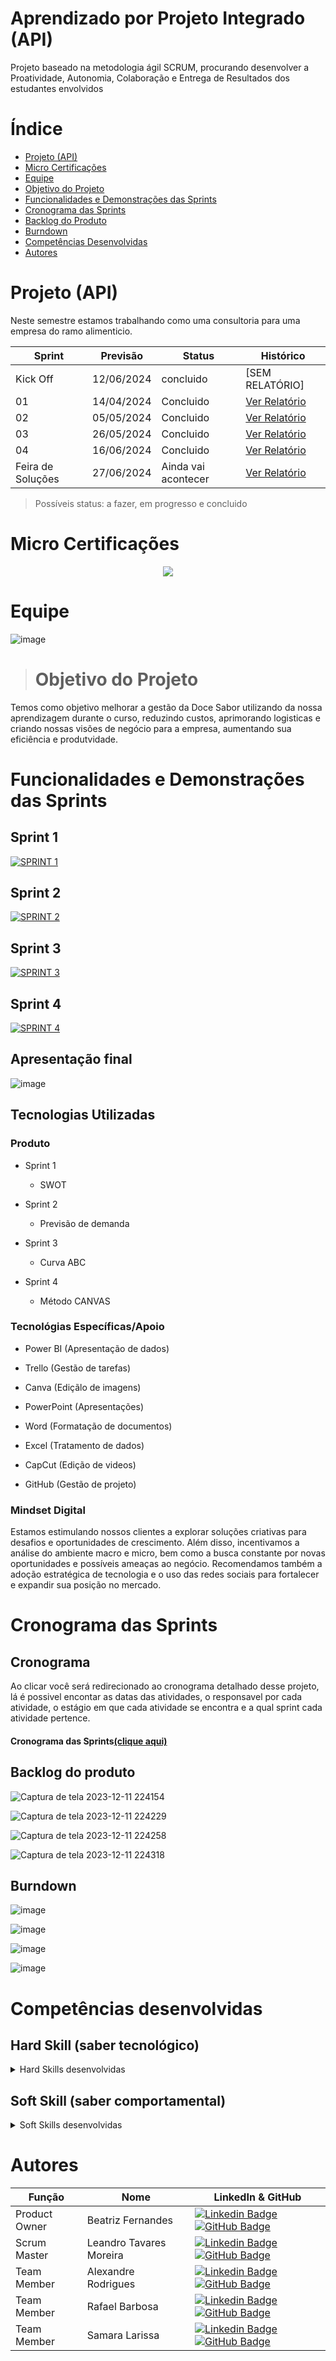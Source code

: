 # Aprendizado por Projeto Integrado (API)

Projeto baseado na metodologia ágil SCRUM, procurando desenvolver a Proatividade, Autonomia, Colaboração e Entrega de Resultados dos estudantes envolvidos

# Índice

* [Projeto (API)](#projeto-api)
* [Micro Certificações](#micro-certificações)
* [Equipe](#equipe)
* [Objetivo do Projeto](#objetivo-do-projeto)
* [Funcionalidades e Demonstrações das Sprints](#funcionalidades-e-demonstrações-das-sprints)
* [Cronograma das Sprints](#cronograma-das-sprints)
* [Backlog do Produto](#backlog-do-produto)
* [Burndown](#burndown)
* [Competências Desenvolvidas](#competências-desenvolvidas)
* [Autores](#autores)
  
# Projeto (API) 
Neste semestre estamos trabalhando como uma consultoria para uma empresa do ramo alimenticio.

Sprint | Previsão | Status| Histórico|
|------|--------|------|--------|
|Kick Off | 12/06/2024 | concluido| [SEM RELATÓRIO] | 
|01 | 14/04/2024 | Concluido| [Ver Relatório](https://youtu.be/EpmCNdbbi4A) | 
|02|  05/05/2024| Concluido |[Ver Relatório](https://youtu.be/JgZMVH1_BYg) | 
|03| 26/05/2024 | Concluido|[Ver Relatório](https://youtu.be/2pe3XZPupM0) | 
|04| 16/06/2024 | Concluido |[Ver Relatório](https://youtu.be/xu8rhoBnntw) |
|Feira de Soluções|27/06/2024 | Ainda vai acontecer |[Ver Relatório]() | 

> Possíveis status: a fazer, em progresso e concluido

# Micro Certificações
<p align="center">
 <img src="https://img.shields.io/badge/STATUS-EM_PROGRESSO-yellow"/>
</p>

# Equipe

![image](https://github.com/xXTavaroviskXx/GESTECH/assets/168144175/2047e622-4ffe-48f2-9235-dff7f5427ea3)




># Objetivo do Projeto

Temos como objetivo melhorar a gestão da Doce Sabor utilizando da nossa aprendizagem durante o curso, reduzindo custos, aprimorando logisticas e criando nossas visões de negócio para a empresa, aumentando sua eficiência e produtvidade.

# Funcionalidades e Demonstrações das Sprints

## Sprint 1

[![SPRINT 1](https://img.youtube.com/vi/EpmCNdbbi4A/0.jpg)](https://youtu.be/EpmCNdbbi4A)

## Sprint 2

[![SPRINT 2](https://img.youtube.com/vi/JgZMVH1_BYg/0.jpg)](https://youtu.be/EpmCNdbbi4A)


## Sprint 3

[![SPRINT 3](https://img.youtube.com/vi/2pe3XZPupM0/0.jpg)](https://youtu.be/2pe3XZPupM0)


## Sprint 4

[![SPRINT 4](https://img.youtube.com/vi/xu8rhoBnntw/0.jpg)](https://youtu.be/xu8rhoBnntw)


## Apresentação final

![image](https://github.com/xXTavaroviskXx/GESTECH/assets/168144175/12be2130-9ae8-426e-bc45-029e8af3d2a5)



## Tecnologias Utilizadas
### Produto 
* Sprint 1

  - SWOT

* Sprint 2

  - Previsão de demanda

* Sprint 3

  - Curva ABC

* Sprint 4

  - Método CANVAS

### Tecnológias Específicas/Apoio


* Power BI (Apresentação de dados)
  
* Trello (Gestão de tarefas)

* Canva (Ediçãlo de imagens)

* PowerPoint (Apresentações)

* Word (Formatação de documentos)

* Excel (Tratamento de dados)

* CapCut (Edição de videos)

* GitHub (Gestão de projeto)

 
  
### Mindset Digital

Estamos estimulando nossos clientes a explorar soluções criativas para desafios e oportunidades de crescimento. Além disso, incentivamos a análise do ambiente macro e micro, bem como a busca constante por novas oportunidades e possíveis ameaças ao negócio. Recomendamos também a adoção estratégica de tecnologia e o uso das redes sociais para fortalecer e expandir sua posição no mercado.

# Cronograma das Sprints

## Cronograma
Ao clicar você será redirecionado ao cronograma detalhado desse projeto, lá é possivel encontar as datas das atividades, o responsavel por cada atividade, o estágio em que cada atividade se encontra e a qual sprint cada atividade pertence.

#### Cronograma das Sprints[(clique aqui)](https://github.com/users/xXTavaroviskXx/projects/1/views/1)


## Backlog do produto


![Captura de tela 2023-12-11 224154](https://github.com/Fox-Six-consultoria/Sprints/assets/141972941/52e0a412-373a-410c-9cce-11b48dd6d814)


![Captura de tela 2023-12-11 224229](https://github.com/Fox-Six-consultoria/Sprints/assets/141972941/468c7852-570a-40ac-a27a-1f5ee36f2505)


![Captura de tela 2023-12-11 224258](https://github.com/Fox-Six-consultoria/Sprints/assets/141972941/c420d30b-a71e-4266-b26f-0d649753e45d)


![Captura de tela 2023-12-11 224318](https://github.com/Fox-Six-consultoria/Sprints/assets/141972941/edce6bf9-4602-418e-a277-d196fcb85799)


## Burndown


![image](https://github.com/xXTavaroviskXx/GESTECH-Consultoria/assets/168144175/90a881cc-4f55-4828-9ab4-85a73a518939)


![image](https://github.com/xXTavaroviskXx/GESTECH-Consultoria/assets/168144175/b4bd1c8c-032e-4fa1-bc2b-b8ca36427fdc)


![image](https://github.com/xXTavaroviskXx/GESTECH-Consultoria/assets/168144175/164b451e-2ed2-401a-a1a0-77ceece4d78f)


![image](https://github.com/xXTavaroviskXx/GESTECH-Consultoria/assets/168144175/3fbba160-391a-4ba8-bdec-fe870a4a1600)


## 

# Competências desenvolvidas

## Hard Skill (saber tecnológico)
<details> 
<summary>Hard Skills desenvolvidas</summary>
  
| Tecnologia/Metodologia | Classificação |
| ---------------------- | ------------- |
|Informática  | ★ ★ ★ ★ ★ ★ ★ ★ ☆ ☆ |
|SWOT e BrainStorm | ★ ★ ★ ★ ★ ★ ★ ★ ★ ★ |
|Previsão de demanda  | ★ ★ ★ ★ ★ ★ ★ ★ ★ ☆ |
|Curva ABC | ★ ★ ★ ★ ★ ★ ★ ★ ☆ ☆ |
|Método CANVA | ★ ★ ★ ★ ★ ★ ★ ★ ☆ ☆ |
 
</details>

## Soft Skill (saber comportamental)
<details>
<summary>Soft Skills desenvolvidas</summary>

| Habilidades | Classificação |
| ---------------------- | ------------- |
|Busca por execelência  | ★ ★ ★ ★ ★ ★ ★ ★ ★ ☆ |
|Cooperação  | ★ ★ ★ ★ ★ ★ ★ ☆ ☆ ☆ |
|Self learning  | ★ ★ ★ ★ ★ ★ ★ ★ ★ ☆ |
|Respeito  | ★ ★ ★ ★ ★ ★ ★ ★ ★ ★ |
|Cumprimento de prazos  | ★ ★ ★ ★ ★ ★ ★ ★ ☆ ☆ |
|Perserverança  | ★ ★ ★ ★ ★ ★ ★ ★ ★ ★ |

</details>


# Autores
| Função | Nome |  LinkedIn & GitHub |
| - | - | - |
|Product Owner|Beatriz Fernandes | [![Linkedin Badge](https://img.shields.io/badge/Linkedin-blue?style=flat-square&logo=Linkedin&logoColor=white)](https://www.linkedin.com/in/beatriz-fernandes-de-oliveira-reis-56aa2a233?utm_source=share&utm_campaign=share_via&utm_content=profile&utm_medium=android_app) [![GitHub Badge](https://img.shields.io/badge/GitHub-111217?style=flat-square&logo=github&logoColor=white)]()|
|Scrum Master|Leandro Tavares Moreira | [![Linkedin Badge](https://img.shields.io/badge/Linkedin-blue?style=flat-square&logo=Linkedin&logoColor=white)](https://www.linkedin.com/in/bruna-martins-081293266?utm_source=share&utm_campaign=share_via&utm_content=profile&utm_medium=android_app) [![GitHub Badge](https://img.shields.io/badge/GitHub-111217?style=flat-square&logo=github&logoColor=white)]()|
|Team Member|Alexandre Rodrigues| [![Linkedin Badge](https://img.shields.io/badge/Linkedin-blue?style=flat-square&logo=Linkedin&logoColor=white)]() [![GitHub Badge](https://img.shields.io/badge/GitHub-111217?style=flat-square&logo=github&logoColor=white)]()|
|Team Member|Rafael Barbosa | [![Linkedin Badge](https://img.shields.io/badge/Linkedin-blue?style=flat-square&logo=Linkedin&logoColor=white)]() [![GitHub Badge](https://img.shields.io/badge/GitHub-111217?style=flat-square&logo=github&logoColor=white)]()|
|Team Member|Samara Larissa | [![Linkedin Badge](https://img.shields.io/badge/Linkedin-blue?style=flat-square&logo=Linkedin&logoColor=white)]() [![GitHub Badge](https://img.shields.io/badge/GitHub-111217?style=flat-square&logo=github&logoColor=white)]()|

